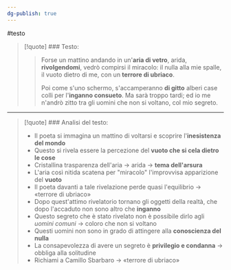 ```yaml
---
dg-publish: true
---
```

#testo 

> [!quote] ### Testo:
>>Forse un mattino andando in un'**aria di vetro**,
> arida, **rivolgendomi**, vedrò compirsi il miracolo:
> il nulla alla mie spalle, il vuoto dietro
> di me, con un **terrore di ubriaco**.
> >
>>Poi come s'uno schermo, s'accamperanno **di gitto**
>>alberi case colli per l'**inganno consueto**.
>>Ma sarà troppo tardi; ed io me n'andrò zitto
>>tra gli uomini che non si voltano, col mio segreto.

---

> [!quote] ### Analisi del testo:
> - Il poeta si immagina un mattino di voltarsi e scoprire l'**inesistenza del mondo**
> - Questo si rivela essere la percezione del **vuoto che si cela dietro le cose**
> - Cristallina trasparenza dell'aria -> arida -> **tema dell'arsura**
> - L'aria così nitida scatena per "miracolo" l'improvvisa apparizione del **vuoto**
> - Il poeta davanti a tale rivelazione perde quasi l'equilibrio -> «terrore di ubriaco»
> - Dopo quest'attimo rivelatorio tornano gli oggetti della realtà, che dopo l'accaduto non sono altro che **inganno**
> - Questo segreto che è stato rivelato non è possibile dirlo agli *uomini comuni* -> coloro che non si voltano
> - Questi uomini non sono in grado di attingere alla **conoscienza del nulla**
> - La consapevolezza di avere un segreto è **privilegio e condanna** -> obbliga alla solitudine
> - Richiami a Camillo Sbarbaro -> «terrore di ubriaco»



